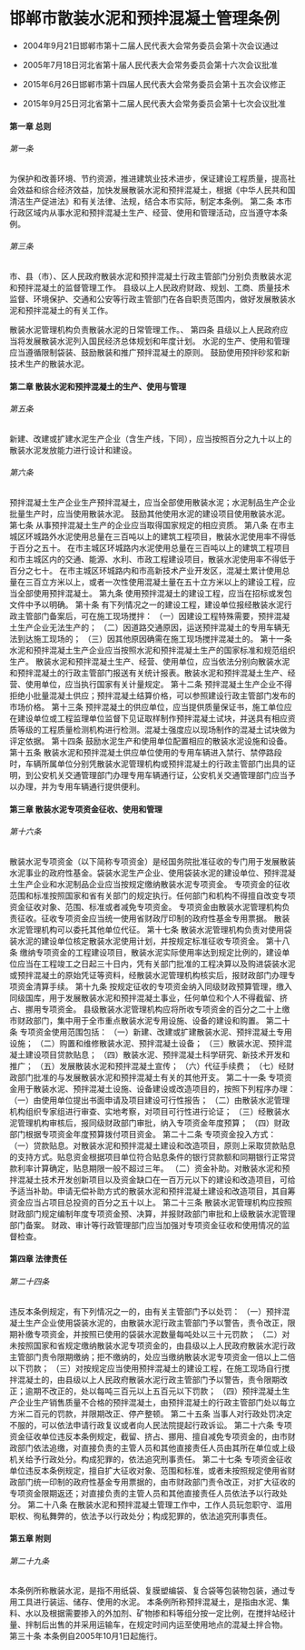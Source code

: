 # 邯郸市散装水泥和预拌混凝土管理条例

- 2004年9月21日邯郸市第十二届人民代表大会常务委员会第十次会议通过

- 2005年7月18日河北省第十届人民代表大会常务委员会第十六次会议批准

- 2015年6月26日邯郸市第十四届人民代表大会常务委员会第十五次会议修正

- 2015年9月25日河北省第十二届人民代表大会常务委员会第十七次会议批准

<!-- INFO END -->

#### 第一章 总则

###### 第一条

为保护和改善环境、节约资源，推进建筑业技术进步，保证建设工程质量，提高社会效益和综合经济效益，加快发展散装水泥和预拌混凝土，根据《中华人民共和国清洁生产促进法》和有关法律、法规，结合本市实际，制定本条例。 第二条 本市行政区域内从事水泥和预拌混凝土生产、经营、使用和管理活动，应当遵守本条例。

###### 第三条

市、县（市）、区人民政府散装水泥和预拌混凝土行政主管部门分别负责散装水泥和预拌混凝土的监督管理工作。 县级以上人民政府财政、规划、工商、质量技术监督、环境保护、交通和公安等行政主管部门在各自职责范围内，做好发展散装水泥和预拌混凝土的有关工作。

散装水泥管理机构负责散装水泥的日常管理工作。、 第四条 县级以上人民政府应当将发展散装水泥列入国民经济总体规划和年度计划。 水泥的生产、使用和管理应当遵循限制袋装、鼓励散装和推广预拌混凝土的原则。 鼓励使用预拌砂浆和新技术生产的散装水泥。

#### 第二章 散装水泥和预拌混凝土的生产、使用与管理

###### 第五条

新建、改建或扩建水泥生产企业（含生产线，下同），应当按照百分之九十以上的散装水泥发放能力进行设计和建设。

###### 第六条

预拌混凝土生产企业生产预拌混凝土，应当全部使用散装水泥；水泥制品生产企业批量生产时，应当使用散装水泥。 鼓励其他使用水泥的建设项目使用散装水泥。 第七条 从事预拌混凝土生产的企业应当取得国家规定的相应资质。 第八条 在市主城区环城路外水泥使用总量在三百吨以上的建筑工程项目，散装水泥使用率不得低于百分之五十。 在市主城区环城路内水泥使用总量在三百吨以上的建筑工程项目和市主城区内的交通、能源、水利、市政工程建设项目，散装水泥使用率不得低于百分之七十。 在市主城区环城路内和市高新技术产业开发区，混凝土累计使用总量在三百立方米以上，或者一次性使用混凝土量在五十立方米以上的建设工程，应当全部使用预拌混凝土。 第九条 使用预拌混凝土的建设工程，应当在招标或发包文件中予以明确。 第十条 有下列情况之一的建设工程，建设单位报经散装水泥行政主管部门备案后，可在施工现场搅拌： （一）因建设工程特殊需要，预拌混凝土生产企业无法生产的； （二）因道路交通原因，运送预拌混凝土的专用车辆无法到达施工现场的； （三）因其他原因确需在施工现场搅拌混凝土的。 第十一条 水泥和预拌混凝土生产企业应当按照水泥和预拌混凝土生产的国家标准和规范组织生产。 散装水泥和预拌混凝土生产、经营、使用单位，应当依法分别向散装水泥和预拌混凝土的行政主管部门报送有关统计报表。散装水泥和预拌混凝土生产、经营、使用单位，应当执行国家有关计量规定。 第十二条 预拌混凝土生产企业不得拒绝小批量混凝土供应；预拌混凝土结算价格，可以参照建设行政主管部门发布的市场价格。 第十三条 预拌混凝土的供应单位，应当提供质量保证书，施工单位应在建设单位或工程监理单位监督下见证取样制作预拌混凝土试块，并送具有相应资质等级的工程质量检测机构进行检测。混凝土强度应以现场制作的混凝土试块做为评定依据。 第十四条 鼓励水泥生产和使用单位配置相应的散装水泥设施和设备。 第十五条 散装水泥和预拌混凝土供应单位使用的专用车辆进入禁行、禁停路段时，车辆所属单位分别凭散装水泥管理机构或预拌混凝土的行政主管部门出具的证明，到公安机关交通管理部门办理专用车辆通行证，公安机关交通管理部门应当予以办理，并为专用车辆通行提供便利。

#### 第三章 散装水泥专项资金征收、使用和管理

###### 第十六条

散装水泥专项资金（以下简称专项资金）是经国务院批准征收的专门用于发展散装水泥事业的政府性基金。袋装水泥生产企业、使用袋装水泥的建设单位、预拌混凝土生产企业和水泥制品企业应当按规定缴纳散装水泥专项资金。 专项资金的征收范围和标准按照国家和省有关部门的规定执行。任何部门和机构不得擅自改变专项资金征收对象、范围、标准或者减免专项资金。 专项资金由散装水泥管理机构负责征收。征收专项资金应当统一使用省财政厅印制的政府性基金专用票据。 散装水泥管理机构可以委托其他单位代征。 第十七条 散装水泥管理机构负责对使用袋装水泥的建设单位核定散装水泥使用计划，并按规定标准征收专项资金。 第十八条 缴纳专项资金的工程建设项目，散装水泥实际使用率达到规定比例的，建设单位应当在工程竣工之日起三十日内，凭有关部门批准的工程决算以及购进袋装水泥或预拌混凝土的原始凭证等资料，经散装水泥管理机构核实后，报财政部门办理专项资金清算手续。 第十九条 按规定征收的专项资金纳入同级财政预算管理，缴入同级国库，用于发展散装水泥和预拌混凝土事业，任何单位和个人不得截留、挤占、挪用专项资金。 县级散装水泥管理机构应将所收专项资金的百分之二十上缴市财政部门，集中用于全市重点散装水泥专用设施、设备的建设和购置。 第二十条 专项资金使用范围包括： （一）新建、改建或扩建散装水泥、预拌混凝土专用设施； （二）购置和维修散装水泥、预拌混凝土设备； （三）散装水泥、预拌混凝土建设项目贷款贴息； （四）散装水泥、预拌混凝土科学研究、新技术开发和推广； （五）发展散装水泥和预拌混凝土宣传； （六）代征手续费； （七）经财政部门批准的与发展散装水泥和预拌混凝土有关的其他开支。 第二十一条 专项资金用于散装水泥、预拌混凝土设施、设备建设或改造项目的，按照下列程序办理： （一）由使用单位提出书面申请及项目建设可行性报告； （二）由散装水泥管理机构组织专家组进行审查、实地考察，对项目可行性进行论证； （三）经散装水泥管理机构审核后，报同级财政部门审批，纳入专项资金年度预算； （四）财政部门根据专项资金年度预算拨付项目资金。 第二十二条 专项资金投入方式： （一）贷款贴息。对散装水泥和预拌混凝土建设和改造项目，原则上采取贷款贴息的支持方式。贴息资金根据项目单位符合贴息条件的银行贷款额和同期银行正常贷款利率计算确定，贴息期限一般不超过三年。 （二）资金补助。对散装水泥和预拌混凝土技术开发创新项目以及资金缺口在一百万元以下的建设和改造项目，可给予适当补助。申请无偿补助方式的散装水泥和预拌混凝土建设和改造项目，其自筹资金应当占项目总投资的百分之五十以上。 第二十三条 散装水泥管理机构应按照财政部门规定编制年度专项资金预、决算，并报财政部门审批和上级散装水泥管理部门备案。 财政、审计等行政管理部门应当加强对专项资金征收和使用情况的监督检查。

#### 第四章 法律责任

###### 第二十四条

违反本条例规定，有下列情况之一的，由有关主管部门予以处罚： （一）预拌混凝土生产企业使用袋装水泥的，由散装水泥行政主管部门予以警告，责令改正，限期补缴专项资金，并按照已使用的袋装水泥数量每吨处以三十元罚款； （二）对未按照国家和省规定缴纳散装水泥专项资金的，由县级以上人民政府散装水泥行政主管部门责令限期缴纳；拒不缴纳的，处应当缴纳散装水泥专项资金一倍以上二倍以下罚款； （三）对按规定应当使用预拌混凝土的建设工程，在施工现场自行搅拌混凝土的，由县级以上人民政府散装水泥行政主管部门予以警告，责令限期改正；逾期不改正的，处以每吨三百元以上五百元以下罚款； （四）预拌混凝土生产企业生产销售质量不合格的预拌混凝土，由预拌混凝土的行政主管部门处以每立方米二百元的罚款，并限期改正、停产整顿。 第二十五条 当事人对行政处罚决定不服的，可以依法申请行政复议或者向人民法院提起行政诉讼。 第二十六条 专项资金征收单位违反本条例规定，截留、挤占、挪用、擅自减免专项资金的，由市财政部门依法追缴，对直接负责的主管人员和其他直接责任人员由其所在单位或上级机关给予行政处分。构成犯罪的，依法追究刑事责任。 第二十七条 专项资金征收单位违反本条例规定，擅自扩大征收对象、范围和标准，或者未按照规定使用省财政部门统一印制的政府性基金专用票据的，由市财政部门责令改正，对扩大征收的专项资金限期返还；对直接负责的主管人员和其他直接责任人员依法予以行政处分。 第二十八条 在散装水泥和预拌混凝土管理工作中，工作人员玩忽职守、滥用职权、徇私舞弊的，依法予以行政处分；构成犯罪的，依法追究刑事责任。

#### 第五章 附则

###### 第二十九条

本条例所称散装水泥，是指不用纸袋、复膜塑编袋、复合袋等包装物包装，通过专用工具进行装运、储存、使用的水泥。 本条例所称预拌混凝土，是指由水泥、集料、水以及根据需要掺入的外加剂、矿物掺和料等组分按一定比例，在搅拌站经计量、拌制后出售的并采用运输车，在规定时间内运至使用地点的混凝土拌合物。 第三十条 本条例自2005年10月1日起施行。
